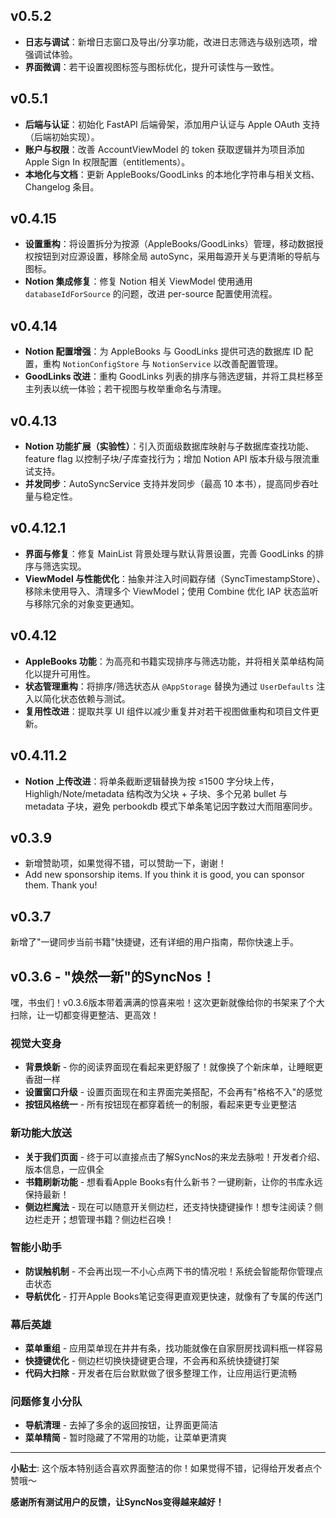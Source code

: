 ## v0.5.2
- **日志与调试**：新增日志窗口及导出/分享功能，改进日志筛选与级别选项，增强调试体验。
- **界面微调**：若干设置视图标签与图标优化，提升可读性与一致性。

## v0.5.1
- **后端与认证**：初始化 FastAPI 后端骨架，添加用户认证与 Apple OAuth 支持（后端初始实现）。
- **账户与权限**：改善 AccountViewModel 的 token 获取逻辑并为项目添加 Apple Sign In 权限配置（entitlements）。
- **本地化与文档**：更新 AppleBooks/GoodLinks 的本地化字符串与相关文档、Changelog 条目。

## v0.4.15
- **设置重构**：将设置拆分为按源（AppleBooks/GoodLinks）管理，移动数据授权按钮到对应源设置，移除全局 autoSync，采用每源开关与更清晰的导航与图标。
- **Notion 集成修复**：修复 Notion 相关 ViewModel 使用通用 `databaseIdForSource` 的问题，改进 per-source 配置使用流程。

## v0.4.14
- **Notion 配置增强**：为 AppleBooks 与 GoodLinks 提供可选的数据库 ID 配置，重构 `NotionConfigStore` 与 `NotionService` 以改善配置管理。
- **GoodLinks 改进**：重构 GoodLinks 列表的排序与筛选逻辑，并将工具栏移至主列表以统一体验；若干视图与枚举重命名与清理。

## v0.4.13
- **Notion 功能扩展（实验性）**：引入页面级数据库映射与子数据库查找功能、feature flag 以控制子块/子库查找行为；增加 Notion API 版本升级与限流重试支持。
- **并发同步**：AutoSyncService 支持并发同步（最高 10 本书），提高同步吞吐量与稳定性。

## v0.4.12.1
- **界面与修复**：修复 MainList 背景处理与默认背景设置，完善 GoodLinks 的排序与筛选实现。
- **ViewModel 与性能优化**：抽象并注入时间戳存储（SyncTimestampStore）、移除未使用导入、清理多个 ViewModel；使用 Combine 优化 IAP 状态监听与移除冗余的对象变更通知。

## v0.4.12
- **AppleBooks 功能**：为高亮和书籍实现排序与筛选功能，并将相关菜单结构简化以提升可用性。
- **状态管理重构**：将排序/筛选状态从 `@AppStorage` 替换为通过 `UserDefaults` 注入以简化状态依赖与测试。
- **复用性改进**：提取共享 UI 组件以减少重复并对若干视图做重构和项目文件更新。

## v0.4.11.2
- **Notion 上传改进**：将单条截断逻辑替换为按 ≤1500 字分块上传，Highligh/Note/metadata 结构改为父块 + 子块、多个兄弟 bullet 与 metadata 子块，避免 perbookdb 模式下单条笔记因字数过大而阻塞同步。

## v0.3.9
- 新增赞助项，如果觉得不错，可以赞助一下，谢谢！
- Add new sponsorship items. If you think it is good, you can sponsor them. Thank you!

## v0.3.7

新增了"一键同步当前书籍"快捷键，还有详细的用户指南，帮你快速上手。

## v0.3.6 - "焕然一新"的SyncNos！

嘿，书虫们！v0.3.6版本带着满满的惊喜来啦！这次更新就像给你的书架来了个大扫除，让一切都变得更整洁、更高效！

### 视觉大变身
- **背景焕新** - 你的阅读界面现在看起来更舒服了！就像换了个新床单，让睡眠更香甜一样
- **设置窗口升级** - 设置页面现在和主界面完美搭配，不会再有"格格不入"的感觉
- **按钮风格统一** - 所有按钮现在都穿着统一的制服，看起来更专业更整洁

### 新功能大放送
- **关于我们页面** - 终于可以直接点击了解SyncNos的来龙去脉啦！开发者介绍、版本信息，一应俱全
- **书籍刷新功能** - 想看看Apple Books有什么新书？一键刷新，让你的书库永远保持最新！
- **侧边栏魔法** - 现在可以随意开关侧边栏，还支持快捷键操作！想专注阅读？侧边栏走开；想管理书籍？侧边栏召唤！

### 智能小助手
- **防误触机制** - 不会再出现一不小心点两下书的情况啦！系统会智能帮你管理点击状态
- **导航优化** - 打开Apple Books笔记变得更直观更快速，就像有了专属的传送门

### 幕后英雄
- **菜单重组** - 应用菜单现在井井有条，找功能就像在自家厨房找调料瓶一样容易
- **快捷键优化** - 侧边栏切换快捷键更合理，不会再和系统快捷键打架
- **代码大扫除** - 开发者在后台默默做了很多整理工作，让应用运行更流畅

### 问题修复小分队
- **导航清理** - 去掉了多余的返回按钮，让界面更简洁
- **菜单精简** - 暂时隐藏了不常用的功能，让菜单更清爽

---

**小贴士**: 这个版本特别适合喜欢界面整洁的你！如果觉得不错，记得给开发者点个赞哦～

**感谢所有测试用户的反馈，让SyncNos变得越来越好！**
